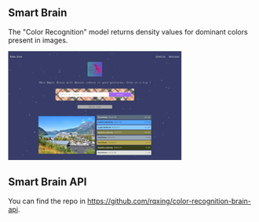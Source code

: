 ## Smart Brain

The "Color Recognition" model returns density values for dominant colors present in images.
<div>    
    <img src="public/example.png" width="70%" alt="color-recognition"/>
</div>

## Smart Brain API
You can find the repo in https://github.com/rqxing/color-recognition-brain-api.